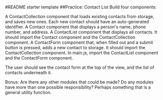 #README starter template
##Practice: Contact List
Build four components:

A ContactCollection component that loads existing contacts from storage, and saves new ones. Each new contact should have an auto-generated identifier.
A Contact component that displays a person's name, phone number, and address.
A ContactList component that displays all contacts. It should import the Contact component and the ContactCollection component.
A ContactForm component that, when filled out and a submit button is pressed, adds a new contact to storage. It should import the ContactCollection component.
In main.js, import the ContactList component and the ContactForm component.

The user should see the contact form at the top of the view, and the list of contacts underneath it.

Bonus: Are there any other modules that could be made? Do any modules have more than one possible responsibility? Perhaps something that is a general utility function.